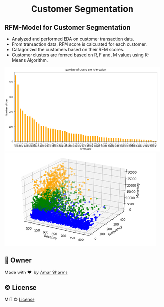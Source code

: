 <h1 align="center">Customer Segmentation</h1>
<h2>RFM-Model for Customer Segmentation</h2>
<ul>
  <li>Analyzed and performed EDA on customer transaction data.</li>
  <li>From transaction data, RFM score is calculated for each customer.</li>
  <li>Catagorized the customers based on their RFM scores.</li>
  <li>Customer clusters are formed based on R, F and, M values using K-Means Algorithm.</li>
</ul>

![](https://github.com/amarsharma441/Customer-Segmentation/blob/master/Images/RFM.PNG)
<br>
![](https://github.com/amarsharma441/Customer-Segmentation/blob/master/Images/clusters.PNG)
<br>
## :boy: Owner ##
Made with :heart:&nbsp;  by [Amar Sharma](https://github.com/amarsharma441)

## :copyright: License ##
MIT © [License](https://github.com/amarsharma441/Customer-Segmentation/blob/master/LICENSE)
